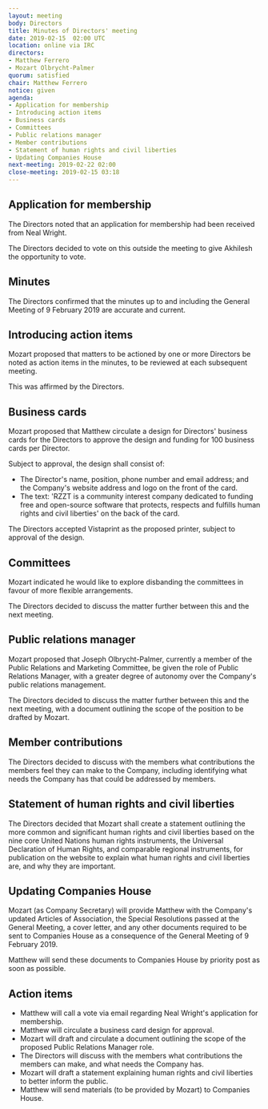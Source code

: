 ```yaml
---
layout: meeting
body: Directors
title: Minutes of Directors' meeting
date: 2019-02-15  02:00 UTC
location: online via IRC
directors:
- Matthew Ferrero
- Mozart Olbrycht-Palmer
quorum: satisfied
chair: Matthew Ferrero
notice: given
agenda:
- Application for membership
- Introducing action items
- Business cards
- Committees
- Public relations manager
- Member contributions
- Statement of human rights and civil liberties
- Updating Companies House
next-meeting: 2019-02-22 02:00
close-meeting: 2019-02-15 03:18
---
```


## Application for membership

The Directors noted that an application for membership had been received from Neal Wright.

The Directors decided to vote on this outside the meeting to give Akhilesh the opportunity to vote.

## Minutes

The Directors confirmed that the minutes up to and including the General Meeting of 9 February 2019 are accurate and current.

## Introducing action items

Mozart proposed that matters to be actioned by one or more Directors be noted as action items in the minutes, to be reviewed at each subsequent meeting.

This was affirmed by the Directors.

## Business cards

Mozart proposed that Matthew circulate a design for Directors' business cards for the Directors to approve the design and funding for 100 business cards per Director.

Subject to approval, the design shall consist of:

- The Director's name, position, phone number and email address; and the Company's website address and logo on the front of the card.
- The text: 'RZZT is a community interest company dedicated to funding free and open-source software that protects, respects and fulfills human rights and civil liberties' on the back of the card.

The Directors accepted Vistaprint as the proposed printer, subject to approval of the design.

## Committees

Mozart indicated he would like to explore disbanding the committees in favour of more flexible arrangements.

The Directors decided to discuss the matter further between this and the next meeting.

## Public relations manager

Mozart proposed that Joseph Olbrycht-Palmer, currently a member of the Public Relations and Marketing Committee, be given the role of Public Relations Manager, with a greater degree of autonomy over the Company's public relations management.

The Directors decided to discuss the matter further between this and the next meeting, with a document outlining the scope of the position to be drafted by Mozart.

## Member contributions

The Directors decided to discuss with the members what contributions the members feel they can make to the Company, including identifying what needs the Company has that could be addressed by members.

## Statement of human rights and civil liberties

The Directors decided that Mozart shall create a statement outlining the more common and significant human rights and civil liberties based on the nine core United Nations human rights instruments, the Universal Declaration of Human Rights, and comparable regional instruments, for publication on the website to explain what human rights and civil liberties are, and why they are important.

## Updating Companies House

Mozart (as Company Secretary) will provide Matthew with the Company's updated Articles of Association, the Special Resolutions passed at the General Meeting, a cover letter, and any other documents required to be sent to Companies House as a consequence of the General Meeting of 9 February 2019.

Matthew will send these documents to Companies House by priority post as soon as possible.

## Action items

- Matthew will call a vote via email regarding Neal Wright's application for membership.
- Matthew will circulate a business card design for approval.
- Mozart will draft and circulate a document outlining the scope of the proposed Public Relations Manager role.
- The Directors will discuss with the members what contributions the members can make, and what needs the Company has.
- Mozart will draft a statement explaining human rights and civil liberties to better inform the public.
- Matthew will send materials (to be provided by Mozart) to Companies House.
